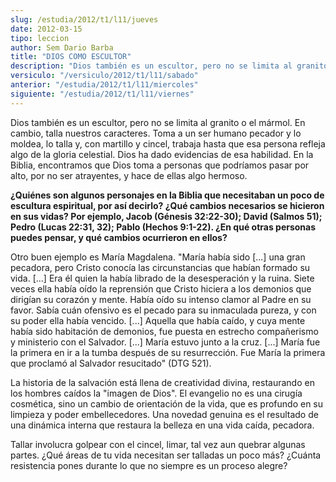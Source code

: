 ```yaml
---
slug: /estudia/2012/t1/l11/jueves
date: 2012-03-15
tipo: leccion
author: Sem Dario Barba
title: "DIOS COMO ESCULTOR"
description: "Dios también es un escultor, pero no se limita al granito o el mármol. En  cambio, talla nuestros caracteres. Toma a un ser humano pecador y lo moldea, lo  talla y, con martillo y cincel, trabaja hasta que esa persona refleja algo de  la gloria celestial. Dios ha dado evidenci..."
versiculo: "/versiculo/2012/t1/l11/sabado"
anterior: "/estudia/2012/t1/l11/miercoles"
siguiente: "/estudia/2012/t1/l11/viernes"
---
```


Dios también es un escultor, pero no se limita al granito o el mármol. En cambio, talla nuestros caracteres. Toma a un ser humano pecador y lo moldea, lo talla y, con martillo y cincel, trabaja hasta que esa persona refleja algo de la gloria celestial. Dios ha dado evidencias de esa habilidad. En la Biblia, encontramos que Dios toma a personas que podríamos pasar por alto, por no ser atrayentes, y hace de ellas algo hermoso.

**¿Quiénes son algunos personajes en la Biblia que necesitaban un poco de escultura espiritual, por así decirlo? ¿Qué cambios necesarios se hicieron en sus vidas? Por ejemplo, Jacob (Génesis 32:22-30); David (Salmos 51); Pedro (Lucas 22:31, 32); Pablo (Hechos 9:1-22). ¿En qué otras personas puedes pensar, y qué cambios ocurrieron en ellos?**

Otro buen ejemplo es María Magdalena. "María había sido [...] una gran pecadora, pero Cristo conocía las circunstancias que habían formado su vida. [...] Era él quien la había librado de la desesperación y la ruina. Siete veces ella había oído la reprensión que Cristo hiciera a los demonios que dirigían su corazón y mente. Había oído su intenso clamor al Padre en su favor. Sabía cuán ofensivo es el pecado para su inmaculada pureza, y con su poder ella había vencido. [...] Aquella que había caído, y cuya mente había sido habitación de demonios, fue puesta en estrecho compañerismo y ministerio con el Salvador. [...] María estuvo junto a la cruz. [...] María fue la primera en ir a la tumba después de su resurrección. Fue María la primera que proclamó al Salvador resucitado" (DTG 521).

La historia de la salvación está llena de creatividad divina, restaurando en los hombres caídos la "imagen de Dios". El evangelio no es una cirugía cosmética, sino un cambio de orientación de la vida, que es profundo en su limpieza y poder embellecedores. Una novedad genuina es el resultado de una dinámica interna que restaura la belleza en una vida caída, pecadora.

Tallar involucra golpear con el cincel, limar, tal vez aun quebrar algunas partes. ¿Qué áreas de tu vida necesitan ser talladas un poco más? ¿Cuánta resistencia pones durante lo que no siempre es un proceso alegre?
